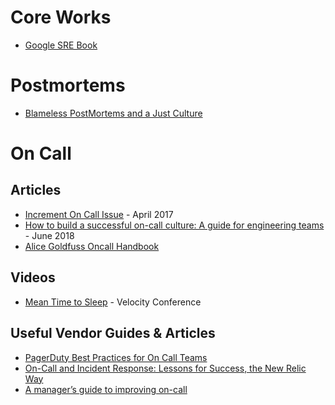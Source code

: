 # Core Works
- [Google SRE Book](https://sre.google/sre-book/table-of-contents/)


# Postmortems
- [Blameless PostMortems and a Just Culture](https://www.etsy.com/codeascraft/blameless-postmortems)

# On Call
## Articles
- [Increment On Call Issue](https://increment.com/on-call/) - April 2017
- [How to build a successful on-call culture: A guide for engineering teams](https://blog.usebutton.com/fostering-a-strong-engineering-on-call-culture) - June 2018 
- [Alice Goldfuss Oncall Handbook](https://github.com/alicegoldfuss/oncall-handbook)

## Videos
- [Mean Time to Sleep](https://www.youtube.com/watch?v=FLqucVb_et0) - Velocity Conference

## Useful Vendor Guides & Articles
- [PagerDuty Best Practices for On Call Teams](https://goingoncall.pagerduty.com/)
- [On-Call and Incident Response: Lessons for Success, the New Relic Way](https://newrelic.com/blog/best-practices/on-call-and-incident-response-new-relic-best-practices)
- [A manager’s guide to improving on-call](https://www.atlassian.com/incident-management/on-call/improving-on-call)
